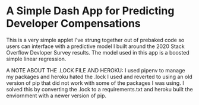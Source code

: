 # A Simple Dash App for Predicting Developer Compensations

This is a very simple applet I've strung together out of prebaked code so users can interface with a predictive model I built around the 2020 Stack Overflow Devloper Survey results. The model used in this app is a boosted simple linear regression.

A NOTE ABOUT THE .LOCK FILE AND HEROKU:
I used pipenv to manage my packages and heroku hated the .lock I used and reverted to using an old version of pip that did not work with some of the packages I was using. I solved this by converting the .lock to a requirements.txt and heroku built the enviornment with a newer version of pip. 
